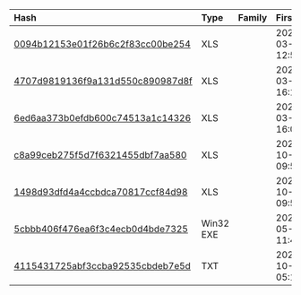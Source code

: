 |Hash|Type|Family|First_Seen|Name|
|:--|:--|:--|:--|:--|
|[0094b12153e01f26b6c2f83cc00be254](https://www.virustotal.com/gui/file/0094b12153e01f26b6c2f83cc00be254)|XLS||2023-03-20 12:58:26|C:\Users\user\Desktop\attachment.xls|
|[4707d9819136f9a131d550c890987d8f](https://www.virustotal.com/gui/file/4707d9819136f9a131d550c890987d8f)|XLS||2023-03-18 16:12:30|C:\Users\user\Desktop\spreadsheet.xls|
|[6ed6aa373b0efdb600c74513a1c14326](https://www.virustotal.com/gui/file/6ed6aa373b0efdb600c74513a1c14326)|XLS||2023-03-18 16:08:43|C:\Users\user\Desktop\spreadsheet.xls|
|[c8a99ceb275f5d7f6321455dbf7aa580](https://www.virustotal.com/gui/file/c8a99ceb275f5d7f6321455dbf7aa580)|XLS||2022-10-25 09:54:17|C:\Users\user\Desktop\statistic.xls|
|[1498d93dfd4a4ccbdca70817ccf84d98](https://www.virustotal.com/gui/file/1498d93dfd4a4ccbdca70817ccf84d98)|XLS||2022-10-25 09:50:01|statistic.xls|
|[5cbbb406f476ea6f3c4ecb0d4bde7325](https://www.virustotal.com/gui/file/5cbbb406f476ea6f3c4ecb0d4bde7325)|Win32 EXE||2022-05-30 11:43:37| |
|[4115431725abf3ccba92535cbdeb7e5d](https://www.virustotal.com/gui/file/4115431725abf3ccba92535cbdeb7e5d)|TXT||2023-10-20 05:12:07|NEAS.05ae4c495c10835af57430ca2dfed387aad221ff0651bbe17fc75bbd1f96369ajs.js|
